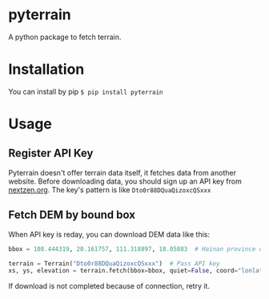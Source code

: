 # pyterrain
A python package to fetch terrain.

# Installation
You can install by pip `$ pip install pyterrain`

# Usage

## Register API Key
Pyterrain doesn't offer terrain data itself, it fetches data from another website. Before downloading data, you should sign up an API key from [nextzen.org](https://developers.nextzen.org/). The key's pattern is like `Dto0r88DQuaQizoxcQSxxx`

## Fetch DEM by bound box
When API key is reday, you can download DEM data like this:

```python
bbox = 108.444319, 20.161757, 111.318897, 18.05883  # Hainan province of China

terrain = Terrain("Dto0r88DQuaQizoxcQSxxx")  # Pass API key
xs, ys, elevation = terrain.fetch(bbox=bbox, quiet=False, coord="lonlat", zoom=10)
```

If download is not completed because of connection, retry it.
